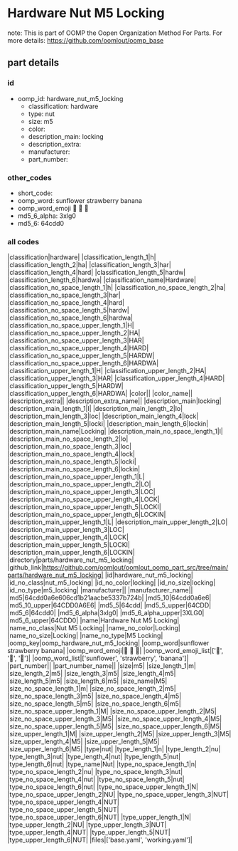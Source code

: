 # Hardware Nut M5 Locking  

note: This is part of OOMP the Oopen Organization Method For Parts. For more details: https://github.com/oomlout/oomp_base

##  part details





### id
* oomp_id: hardware_nut_m5_locking
  * classification: hardware
  * type: nut
  * size: m5
  * color: 
  * description_main: locking
  * description_extra: 
  * manufacturer: 
  * part_number: 

### other_codes
* short_code: 
* oomp_word: sunflower strawberry banana
* oomp_word_emoji :sunflower: :strawberry: :banana:
* md5_6_alpha: 3xlg0
* md5_6: 64cdd0

### all codes 
|classification|hardware|
|classification_length_1|h|
|classification_length_2|ha|
|classification_length_3|har|
|classification_length_4|hard|
|classification_length_5|hardw|
|classification_length_6|hardwa|
|classification_name|Hardware|
|classification_no_space_length_1|h|
|classification_no_space_length_2|ha|
|classification_no_space_length_3|har|
|classification_no_space_length_4|hard|
|classification_no_space_length_5|hardw|
|classification_no_space_length_6|hardwa|
|classification_no_space_upper_length_1|H|
|classification_no_space_upper_length_2|HA|
|classification_no_space_upper_length_3|HAR|
|classification_no_space_upper_length_4|HARD|
|classification_no_space_upper_length_5|HARDW|
|classification_no_space_upper_length_6|HARDWA|
|classification_upper_length_1|H|
|classification_upper_length_2|HA|
|classification_upper_length_3|HAR|
|classification_upper_length_4|HARD|
|classification_upper_length_5|HARDW|
|classification_upper_length_6|HARDWA|
|color||
|color_name||
|description_extra||
|description_extra_name||
|description_main|locking|
|description_main_length_1|l|
|description_main_length_2|lo|
|description_main_length_3|loc|
|description_main_length_4|lock|
|description_main_length_5|locki|
|description_main_length_6|lockin|
|description_main_name|Locking|
|description_main_no_space_length_1|l|
|description_main_no_space_length_2|lo|
|description_main_no_space_length_3|loc|
|description_main_no_space_length_4|lock|
|description_main_no_space_length_5|locki|
|description_main_no_space_length_6|lockin|
|description_main_no_space_upper_length_1|L|
|description_main_no_space_upper_length_2|LO|
|description_main_no_space_upper_length_3|LOC|
|description_main_no_space_upper_length_4|LOCK|
|description_main_no_space_upper_length_5|LOCKI|
|description_main_no_space_upper_length_6|LOCKIN|
|description_main_upper_length_1|L|
|description_main_upper_length_2|LO|
|description_main_upper_length_3|LOC|
|description_main_upper_length_4|LOCK|
|description_main_upper_length_5|LOCKI|
|description_main_upper_length_6|LOCKIN|
|directory|parts/hardware_nut_m5_locking|
|github_link|https://github.com/oomlout/oomlout_oomp_part_src/tree/main/parts/hardware_nut_m5_locking|
|id|hardware_nut_m5_locking|
|id_no_class|nut_m5_locking|
|id_no_color|locking|
|id_no_size|locking|
|id_no_type|m5_locking|
|manufacturer||
|manufacturer_name||
|md5|64cdd0a6e606cd1b21aacbe5337b724b|
|md5_10|64cdd0a6e6|
|md5_10_upper|64CDD0A6E6|
|md5_5|64cdd|
|md5_5_upper|64CDD|
|md5_6|64cdd0|
|md5_6_alpha|3xlg0|
|md5_6_alpha_upper|3XLG0|
|md5_6_upper|64CDD0|
|name|Hardware Nut M5 Locking|
|name_no_class|Nut M5 Locking|
|name_no_color|Locking|
|name_no_size|Locking|
|name_no_type|M5 Locking|
|oomp_key|oomp_hardware_nut_m5_locking|
|oomp_word|sunflower strawberry banana|
|oomp_word_emoji|:sunflower: :strawberry: :banana:|
|oomp_word_emoji_list|[':sunflower:', ':strawberry:', ':banana:']|
|oomp_word_list|['sunflower', 'strawberry', 'banana']|
|part_number||
|part_number_name||
|size|m5|
|size_length_1|m|
|size_length_2|m5|
|size_length_3|m5|
|size_length_4|m5|
|size_length_5|m5|
|size_length_6|m5|
|size_name|M5|
|size_no_space_length_1|m|
|size_no_space_length_2|m5|
|size_no_space_length_3|m5|
|size_no_space_length_4|m5|
|size_no_space_length_5|m5|
|size_no_space_length_6|m5|
|size_no_space_upper_length_1|M|
|size_no_space_upper_length_2|M5|
|size_no_space_upper_length_3|M5|
|size_no_space_upper_length_4|M5|
|size_no_space_upper_length_5|M5|
|size_no_space_upper_length_6|M5|
|size_upper_length_1|M|
|size_upper_length_2|M5|
|size_upper_length_3|M5|
|size_upper_length_4|M5|
|size_upper_length_5|M5|
|size_upper_length_6|M5|
|type|nut|
|type_length_1|n|
|type_length_2|nu|
|type_length_3|nut|
|type_length_4|nut|
|type_length_5|nut|
|type_length_6|nut|
|type_name|Nut|
|type_no_space_length_1|n|
|type_no_space_length_2|nu|
|type_no_space_length_3|nut|
|type_no_space_length_4|nut|
|type_no_space_length_5|nut|
|type_no_space_length_6|nut|
|type_no_space_upper_length_1|N|
|type_no_space_upper_length_2|NU|
|type_no_space_upper_length_3|NUT|
|type_no_space_upper_length_4|NUT|
|type_no_space_upper_length_5|NUT|
|type_no_space_upper_length_6|NUT|
|type_upper_length_1|N|
|type_upper_length_2|NU|
|type_upper_length_3|NUT|
|type_upper_length_4|NUT|
|type_upper_length_5|NUT|
|type_upper_length_6|NUT|
|files|['base.yaml', 'working.yaml']|
